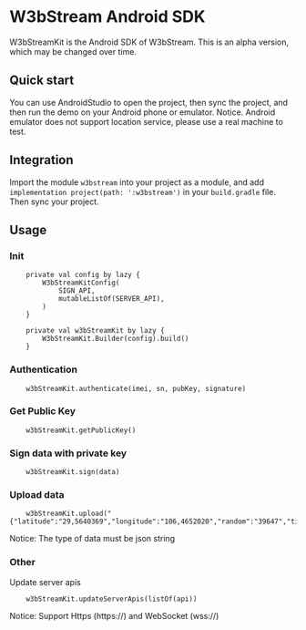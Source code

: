 # W3bStream Android SDK
W3bStreamKit is the Android SDK of W3bStream. This is an alpha version, which may be changed over time.

## Quick start
You can use AndroidStudio to open the project, then sync the project, and then run the demo on your Android phone or emulator. 
Notice. Android emulator does not support location service, please use a real machine to test.

## Integration
Import the module `w3bstream` into your project as a module, and add `implementation project(path: ':w3bstream')` in your `build.gradle` file. 
Then sync your project.

## Usage

### Init

```
    private val config by lazy {
        W3bStreamKitConfig(
            SIGN_API,
            mutableListOf(SERVER_API),
        )
    }

    private val w3bStreamKit by lazy {
        W3bStreamKit.Builder(config).build()
    }
```

### Authentication
```
    w3bStreamKit.authenticate(imei, sn, pubKey, signature)
```

### Get Public Key
```
    w3bStreamKit.getPublicKey()
```

### Sign data with private key
```
    w3bStreamKit.sign(data)
```

### Upload data
```
    w3bStreamKit.upload("{"latitude":"29,5640369","longitude":"106,4652020","random":"39647","timestamp":1660052772,"imei":"258897981888933","shakeCount":6}")
```
Notice: The type of data must be json string

### Other

Update server apis
```
    w3bStreamKit.updateServerApis(listOf(api))
```
Notice: Support Https (https://) and WebSocket (wss://)
